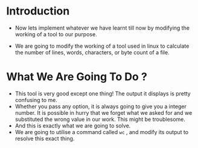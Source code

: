 # Introduction
+ Now lets implement whatever we have learnt till now by modifying the working of a tool to our purpose.

+ We are going to modify the working of a tool used in linux to calculate the number of lines, words, characters, or byte count of a file.

# What We Are Going To Do ?
+ This tool is very good except one thing! The output it displays is pretty confusing to me. 
+ Whether you pass any option, it is always going to give you a integer number. It is possible in hurry that we forget what we asked for and we substituted the wrong value in our work. This might be troublesome.
+ And this is exactly what we are going to solve.
+ We are going to utilise a command called `wc` , and modify its output to resolve this exact thing.
